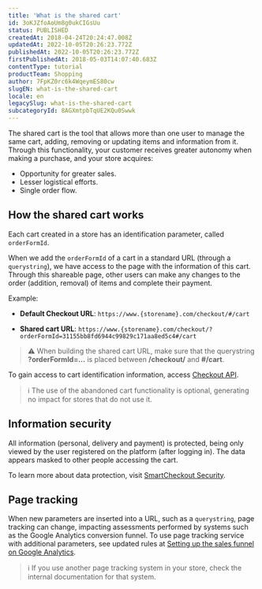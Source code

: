 ```yaml
---
title: 'What is the shared cart'
id: 3oKJZfoAoUm8g0ukCIGsUu
status: PUBLISHED
createdAt: 2018-04-24T20:24:47.008Z
updatedAt: 2022-10-05T20:26:23.772Z
publishedAt: 2022-10-05T20:26:23.772Z
firstPublishedAt: 2018-05-03T14:07:40.683Z
contentType: tutorial
productTeam: Shopping
author: 7FpKZ0rc6k4WqeymES80cw
slugEN: what-is-the-shared-cart
locale: en
legacySlug: what-is-the-shared-cart
subcategoryId: 8AGXmtpbTqUE2KQu0Swwk
---
```


The shared cart is the tool that allows more than one user to manage the same cart, adding, removing or updating items and information from it. Through this functionality, your customer receives greater autonomy when making a purchase, and your store acquires:

- Opportunity for greater sales.
- Lesser logistical efforts.
- Single order flow.

## How the shared cart works

Each cart created in a store has an identification parameter, called `orderFormId`.

When we add the `orderFormId` of a cart in a standard URL (through a `querystring`), we have access to the page with the information of this cart. Through this shareable page, other users can make any changes to the order (addition, removal) of items and complete their payment.

Example:

- **Default Checkout URL**: `https://www.{storename}.com/checkout/#/cart`

- **Shared cart URL**: `https://www.{storename}.com/checkout/?orderFormId=31155bb8fd6944c99829c171aa8ed5c4#/cart`

>⚠️ When building the shared cart URL, make sure that the querystring **?orderFormId=...** is placed between **/checkout/** and **#/cart**.

To gain access to cart identification information, access [Checkout API](https://developers.vtex.com/vtex-rest-api/reference/checkout-api-overview).

>ℹ️ The use of the abandoned cart functionality is optional, generating no impact for stores that do not use it.

## Information security

All information (personal, delivery and payment) is protected, being only viewed by the user registered on the platform (after logging in). The data appears masked to other people accessing the cart.

To learn more about data protection, visit [SmartCheckout Security](https://help.vtex.com/en/tutorial/seguranca-do-smartcheckout--3SrJuuhrqwePUg1rp1exfB#).

## Page tracking

When new parameters are inserted into a URL, such as a `querystring`, page tracking can change, impacting assessments performed by systems such as the Google Analytics conversion funnel. To use page tracking service with additional parameters, see updated rules at [Setting up the sales funnel on Google Analytics](https://help.vtex.com/tutorial/configurar-funil-de-vendas-no-google-analytics#).

>ℹ️ If you use another page tracking system in your store, check the internal documentation for that system.
